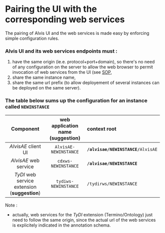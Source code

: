 # Pairing the UI with the corresponding web services

The pairing of Alvis UI and the web services is made easy by enforcing simple configuration rules.

### Alvis UI and its web services endpoints must :

1. have the same origin (ie.e. protocol+port+domain), so there's no need of any configuration on the server to allow the web browser to permit invocation of web services from the UI (see [SOP](http://en.wikipedia.org/wiki/Same_origin_policy),
2. share the same instance name,
3. share the same url prefix (to allow deployement of several instances can be deployed on the same server).



### The table below sums up the configuration for an instance called `NEWINSTANCE`

 Component | web application name (suggestion) | context root 
:---:|:---:|:--- 
*AlvisAE* client UI|`AlvisAE-NEWINSTANCE`|__`/alvisae/NEWINSTANCE/`__`AlvisAE`
*AlvisAE* web service|`cdxws-NEWINSTANCE`|__`/alvisae/NEWINSTANCE`__
*TyDI* web service extension (__suggestion__) |`tydiws-NEWINSTANCE`|`/tydirws/NEWINSTANCE`


Note : 

* actually, web services for the *TyDI* extension (Termino/Ontology) just need to follow the same origin, since the actual url of the web services is explicitely indicated in the annotation schema.
